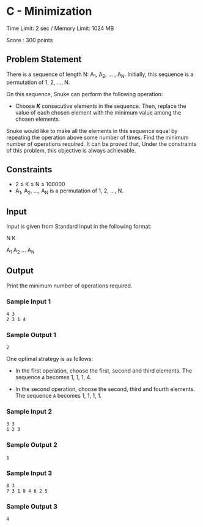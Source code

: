 # C - Minimization

Time Limit: 2 sec / Memory Limit: 1024 MB

Score : 300 points

## Problem Statement
There is a sequence of length N: A<sub>1</sub>, A<sub>2</sub>, ... , A<sub>N</sub>. Initially, this sequence is a permutation of 1, 2, ..., N.

On this sequence, Snuke can perform the following operation:

- Choose **_K_** consecutive elements in the sequence. Then, replace the value of each chosen element with the minimum value among the chosen elements.

Snuke would like to make all the elements in this sequence equal by repeating the operation above some number of times. Find the minimum number of operations required. It can be proved that, Under the constraints of this problem, this objective is always achievable.

## Constraints

- 2 ≤ K ≤ N ≤ 100000
- A<sub>1</sub>, A<sub>2</sub>, ..., A<sub>N</sub> is a permutation of 1, 2, ..., N.

## Input

Input is given from Standard Input in the following format:

N K

A<sub>1</sub> A<sub>2</sub> ... A<sub>N</sub>

## Output

Print the minimum number of operations required.

### Sample Input 1

    4 3
    2 3 1 4

### Sample Output 1

    2

One optimal strategy is as follows:

- In the first operation, choose the first, second and third elements. The sequence `A` becomes 1, 1, 1, 4.

- In the second operation, choose the second, third and fourth elements. The sequence `A` becomes 1, 1, 1, 1.

### Sample Input 2

    3 3
    1 2 3

### Sample Output 2

    1

### Sample Input 3

    8 3
    7 3 1 8 4 6 2 5

### Sample Output 3

    4